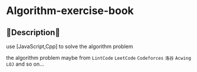# Algorithm-exercise-book

## :blossom:Description:blossom:

use [JavaScript,Cpp] to solve the algorithm problem

the algorithm problem maybe from
`LintCode` `LeetCode` `Codeforces` `洛谷` `Acwing` `LOJ`
and so on...
